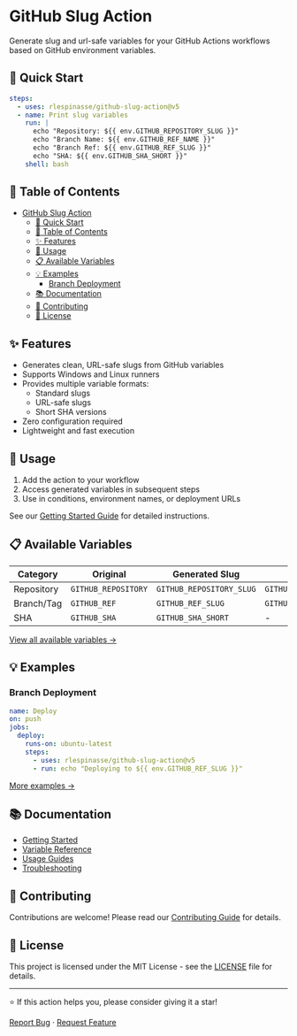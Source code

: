 # GitHub Slug Action

Generate slug and url-safe variables for your GitHub Actions workflows based on GitHub environment variables.

## 🚀 Quick Start

```yaml
steps:
  - uses: rlespinasse/github-slug-action@v5
  - name: Print slug variables
    run: |
      echo "Repository: ${{ env.GITHUB_REPOSITORY_SLUG }}"
      echo "Branch Name: ${{ env.GITHUB_REF_NAME }}"
      echo "Branch Ref: ${{ env.GITHUB_REF_SLUG }}"
      echo "SHA: ${{ env.GITHUB_SHA_SHORT }}"
    shell: bash
```

## 📖 Table of Contents

- [GitHub Slug Action](#github-slug-action)
  - [🚀 Quick Start](#-quick-start)
  - [📖 Table of Contents](#-table-of-contents)
  - [✨ Features](#-features)
  - [🔧 Usage](#-usage)
  - [📋 Available Variables](#-available-variables)
  - [💡 Examples](#-examples)
    - [Branch Deployment](#branch-deployment)
  - [📚 Documentation](#-documentation)
  - [🤝 Contributing](#-contributing)
  - [📄 License](#-license)

## ✨ Features

- Generates clean, URL-safe slugs from GitHub variables
- Supports Windows and Linux runners
- Provides multiple variable formats:
  - Standard slugs
  - URL-safe slugs
  - Short SHA versions
- Zero configuration required
- Lightweight and fast execution

## 🔧 Usage

1. Add the action to your workflow
2. Access generated variables in subsequent steps
3. Use in conditions, environment names, or deployment URLs

See our [Getting Started Guide](docs/getting-started/quick-start.md) for detailed instructions.

## 📋 Available Variables

| Category   | Original            | Generated Slug           | URL-Safe                     |
| ---------- | ------------------- | ------------------------ | ---------------------------- |
| Repository | `GITHUB_REPOSITORY` | `GITHUB_REPOSITORY_SLUG` | `GITHUB_REPOSITORY_SLUG_URL` |
| Branch/Tag | `GITHUB_REF`        | `GITHUB_REF_SLUG`        | `GITHUB_REF_SLUG_URL`        |
| SHA        | `GITHUB_SHA`        | `GITHUB_SHA_SHORT`       | -                            |

[View all available variables →](docs/variables/overview.md)

## 💡 Examples

### Branch Deployment

```yaml
name: Deploy
on: push
jobs:
  deploy:
    runs-on: ubuntu-latest
    steps:
      - uses: rlespinasse/github-slug-action@v5
      - run: echo "Deploying to ${{ env.GITHUB_REF_SLUG }}"
```

[More examples →](docs/guides/)

## 📚 Documentation

- [Getting Started](docs/getting-started/)
- [Variable Reference](docs/variables/)
- [Usage Guides](docs/guides/)
- [Troubleshooting](docs/reference/troubleshooting.md)

## 🤝 Contributing

Contributions are welcome! Please read our [Contributing Guide](CONTRIBUTING.md) for details.

## 📄 License

This project is licensed under the MIT License - see the [LICENSE](LICENSE) file for details.

---

⭐ If this action helps you, please consider giving it a star!

[Report Bug](https://github.com/rlespinasse/github-slug-action/issues/new) · [Request Feature](https://github.com/rlespinasse/github-slug-action/issues/new)
